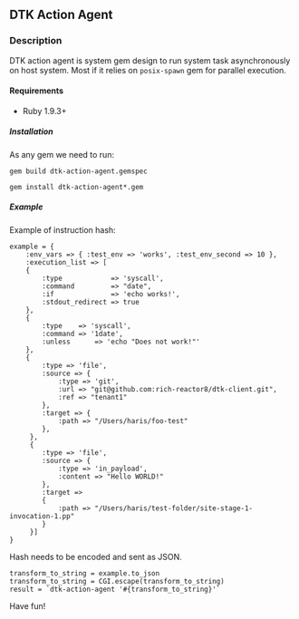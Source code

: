 ## DTK Action Agent

### Description

DTK action agent is system gem design to run system task asynchronously on host system. Most if it relies on `posix-spawn` gem for parallel execution.

#### Requirements

* Ruby 1.9.3+

##### Installation

As any gem we need to run:

	gem build dtk-action-agent.gemspec

	gem install dtk-action-agent*.gem

##### Example

Example of instruction hash:

	example = {
		:env_vars => { :test_env => 'works', :test_env_second => 10 },
    	:execution_list => [
        {
        	:type            => 'syscall',
        	:command         => "date",
        	:if              => 'echo works!',
        	:stdout_redirect => true
      	},
      	{
        	:type    => 'syscall',
        	:command => '1date',
        	:unless      => 'echo "Does not work!"'
        },
        {
        	:type => 'file',
        	:source => {
            	:type => 'git',
            	:url => "git@github.com:rich-reactor8/dtk-client.git",
            	:ref => "tenant1"
            },
        	:target => {
            	:path => "/Users/haris/foo-test"
            },
         },
         {
        	:type => 'file',
        	:source => {
          		:type => 'in_payload',
          		:content => "Hello WORLD!"
        	},
        	:target =>
        	{
          		:path => "/Users/haris/test-folder/site-stage-1-invocation-1.pp"
        	}
         }]
	}

Hash needs to be encoded and sent as JSON.

	transform_to_string = example.to_json
  	transform_to_string = CGI.escape(transform_to_string)
 	result = `dtk-action-agent '#{transform_to_string}'`

Have fun!